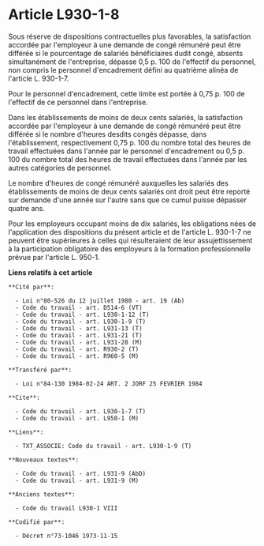 # Article L930-1-8

Sous réserve de dispositions contractuelles plus favorables, la satisfaction accordée par l'employeur à une demande de congé
rémunéré peut être différée si le pourcentage de salariés bénéficiaires dudit congé, absents simultanément de l'entreprise,
dépasse 0,5 p. 100 de l'effectif du personnel, non compris le personnel d'encadrement défini au quatrième alinéa de l'article
L. 930-1-7.

Pour le personnel d'encadrement, cette limite  est portée à 0,75 p. 100 de l'effectif de ce personnel dans l'entreprise.

Dans les établissements de moins de deux cents salariés, la satisfaction accordée par l'employeur à une demande de congé
rémunéré peut être différée si le nombre d'heures desdits congés dépasse, dans l'établissement, respectivement 0,75 p. 100 du
nombre total des heures de travail effectuées dans l'année par le personnel d'encadrement ou 0,5 p. 100 du nombre total des
heures de travail effectuées dans l'année par les autres catégories de personnel.

Le nombre d'heures de congé rémunéré auxquelles les salariés des établissements de moins de deux cents salariés ont droit
peut être reporté sur demande d'une année sur l'autre sans que ce cumul puisse dépasser quatre ans.

Pour les employeurs occupant moins de dix salariés, les obligations nées de l'application des dispositions du présent article
et de l'article L. 930-1-7 ne peuvent être supérieures à celles qui résulteraient de leur assujettissement à la participation
obligatoire des employeurs à la formation professionnelle prévue par l'article L. 950-1.

**Liens relatifs à cet article**

	**Cité par**:

	  - Loi n°80-526 du 12 juillet 1980 - art. 19 (Ab)
	  - Code du travail - art. D514-6 (VT)
	  - Code du travail - art. L930-1-12 (T)
	  - Code du travail - art. L930-1-9 (T)
	  - Code du travail - art. L931-13 (T)
	  - Code du travail - art. L931-21 (T)
	  - Code du travail - art. L931-28 (M)
	  - Code du travail - art. R930-2 (T)
	  - Code du travail - art. R960-5 (M)

	**Transféré par**:

	  - Loi n°84-130 1984-02-24 ART. 2 JORF 25 FEVRIER 1984

	**Cite**:

	  - Code du travail - art. L930-1-7 (T)
	  - Code du travail - art. L950-1 (M)

	**Liens**:

	  - TXT_ASSOCIE: Code du travail - art. L930-1-9 (T)

	**Nouveaux textes**:

	  - Code du travail - art. L931-9 (AbD)
	  - Code du travail - art. L931-9 (M)

	**Anciens textes**:

	  - Code du travail L930-1 VIII

	**Codifié par**:

	  - Décret n°73-1046 1973-11-15
